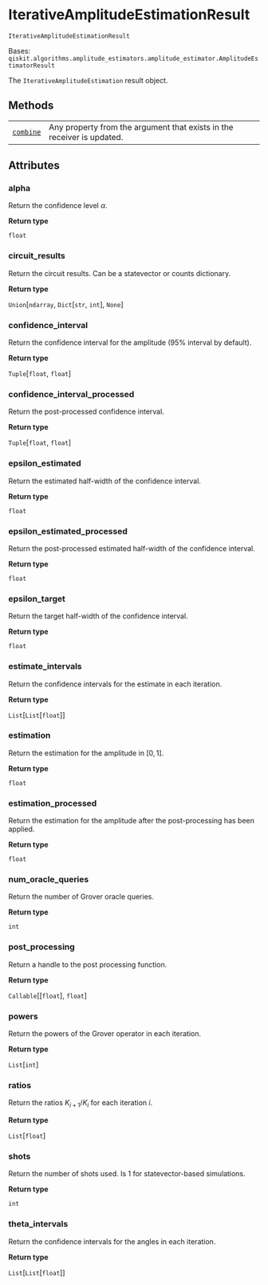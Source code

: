 # IterativeAmplitudeEstimationResult



`IterativeAmplitudeEstimationResult`

Bases: `qiskit.algorithms.amplitude_estimators.amplitude_estimator.AmplitudeEstimatorResult`

The `IterativeAmplitudeEstimation` result object.

## Methods

|                                                                                                                                                                                                       |                                                                        |
| ----------------------------------------------------------------------------------------------------------------------------------------------------------------------------------------------------- | ---------------------------------------------------------------------- |
| [`combine`](qiskit.algorithms.IterativeAmplitudeEstimationResult.combine#qiskit.algorithms.IterativeAmplitudeEstimationResult.combine "qiskit.algorithms.IterativeAmplitudeEstimationResult.combine") | Any property from the argument that exists in the receiver is updated. |

## Attributes



### alpha

Return the confidence level $\alpha$.

**Return type**

`float`



### circuit\_results

Return the circuit results. Can be a statevector or counts dictionary.

**Return type**

`Union`\[`ndarray`, `Dict`\[`str`, `int`], `None`]



### confidence\_interval

Return the confidence interval for the amplitude (95% interval by default).

**Return type**

`Tuple`\[`float`, `float`]



### confidence\_interval\_processed

Return the post-processed confidence interval.

**Return type**

`Tuple`\[`float`, `float`]



### epsilon\_estimated

Return the estimated half-width of the confidence interval.

**Return type**

`float`



### epsilon\_estimated\_processed

Return the post-processed estimated half-width of the confidence interval.

**Return type**

`float`



### epsilon\_target

Return the target half-width of the confidence interval.

**Return type**

`float`



### estimate\_intervals

Return the confidence intervals for the estimate in each iteration.

**Return type**

`List`\[`List`\[`float`]]



### estimation

Return the estimation for the amplitude in $[0, 1]$.

**Return type**

`float`



### estimation\_processed

Return the estimation for the amplitude after the post-processing has been applied.

**Return type**

`float`



### num\_oracle\_queries

Return the number of Grover oracle queries.

**Return type**

`int`



### post\_processing

Return a handle to the post processing function.

**Return type**

`Callable`\[\[`float`], `float`]



### powers

Return the powers of the Grover operator in each iteration.

**Return type**

`List`\[`int`]



### ratios

Return the ratios $K_{i+1}/K_{i}$ for each iteration $i$.

**Return type**

`List`\[`float`]



### shots

Return the number of shots used. Is 1 for statevector-based simulations.

**Return type**

`int`



### theta\_intervals

Return the confidence intervals for the angles in each iteration.

**Return type**

`List`\[`List`\[`float`]]
